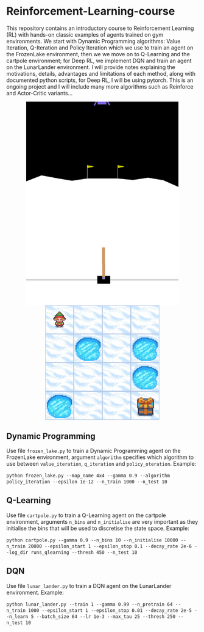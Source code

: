 # Reinforcement-Learning-course
This repository contains an introductory course to Reinforcement Learning (RL) with hands-on classic examples of agents trained on gym environments. We start with Dynamic Programming algorithms: Value Iteration, Q-Iteration and Policy Iteration which we use to train an agent on the FrozenLake environment, then we we move on to Q-Learning and the cartpole environment; for Deep RL, we implement DQN and train an agent on the LunarLander environment. I will provide notes explaining the motivations, details, advantages and limitations of each method, along with documented python scripts, for Deep RL, I will be using pytorch. This is an ongoing project and I will include many more algorithms such as Reinforce and Actor-Critic variants...

<p align="center">
<img align="center" src="gifs/lunar-lander.gif", width=400 height=auto/>
<img align="center" src="gifs/cartpole.gif", width=400 height=auto/>
<img align="center" src="gifs/frozen-lake.gif", width=300 height=auto/>
</p>

## Dynamic Programming

Use file ```frozen_lake.py``` to train a Dynamic Programming agent on the FrozenLake environment, argument ```algorithm``` specifies which algorithm to use between ```value_iteration```, ```q_iteration``` and ```policy_oteration```. Example:
```
python frozen_lake.py --map_name 4x4 --gamma 0.9 --algorithm policy_iteration --epsilon 1e-12 --n_train 1000 --n_test 10
```

## Q-Learning

Use file ```cartpole.py``` to train a Q-Learning agent on the cartpole environment, arguments ```n_bins``` and ```n_initialise``` are very important as they initialise the bins that will be used to discretise the state space. Example:
```
python cartpole.py --gamma 0.9 --n_bins 10 --n_initialise 10000 --n_train 20000 --epsilon_start 1 --epsilon_stop 0.1 --decay_rate 2e-6 --log_dir runs_qlearning --thresh 450 --n_test 10
```

## DQN

Use file ```lunar_lander.py``` to train a DQN agent on the LunarLander environment. Example:
```
python lunar_lander.py --train 1 --gamma 0.99 --n_pretrain 64 --n_train 1000 --epsilon_start 1 --epsilon_stop 0.01 --decay_rate 2e-5 --n_learn 5 --batch_size 64 --lr 1e-3 --max_tau 25 --thresh 250 --n_test 10
```

